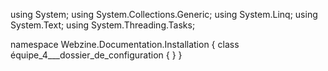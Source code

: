 ﻿using System;
using System.Collections.Generic;
using System.Linq;
using System.Text;
using System.Threading.Tasks;

namespace Webzine.Documentation.Installation
{
    class équipe_4___dossier_de_configuration
    {
    }
}
